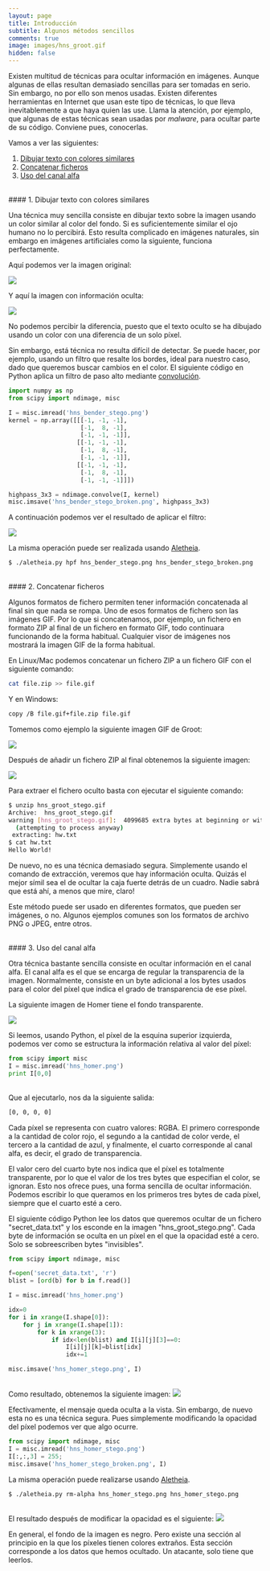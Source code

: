 ```yaml
---
layout: page
title: Introducción
subtitle: Algunos métodos sencillos
comments: true
image: images/hns_groot.gif
hidden: false
---
```


Existen multitud de técnicas para ocultar información en imágenes. Aunque algunas de ellas resultan demasiado sencillas para ser tomadas en serio. Sin embargo, no por ello son menos usadas. Existen diferentes herramientas en Internet que usan este tipo de técnicas, lo que lleva inevitablemente a que haya quien las use. Llama la atención, por ejemplo, que algunas de estas técnicas sean usadas por *malware*, para ocultar parte de su código. Conviene pues, conocerlas.

Vamos a ver las siguientes:

1. [Dibujar texto con colores similares](#1-dibujar-texto-con-colores-similares)
2. [Concatenar ficheros](#2-concatenar-ficheros)  
3. [Uso del canal alfa](#3-uso-del-canal-alfa)




<br>
#### 1. Dibujar texto con colores similares

Una técnica muy sencilla consiste en dibujar texto sobre la imagen usando un color similar al color del fondo. Si es suficientemente similar el ojo humano no lo percibirá. Esto resulta complicado en imágenes naturales, sin embargo en imágenes artificiales como la siguiente, funciona perfectamente. 

Aquí podemos ver la imagen original:

<img class='image-center' src="{{ site.baseurl }}/images/hns_bender.png"/>

Y aquí la imagen con información oculta:

<img class='image-center' src="{{ site.baseurl }}/images/hns_bender_stego.png"/>

No podemos percibir la diferencia, puesto que el texto oculto se ha dibujado usando un color con una diferencia de un solo píxel.

Sin embargo, está técnica no resulta difícil de detectar. Se puede hacer, por ejemplo, usando un filtro que resalte los bordes, ideal para nuestro caso, dado que queremos buscar cambios en el color. El siguiente código en Python aplica un filtro de paso alto mediante [convolución](https://en.wikipedia.org/wiki/Kernel_(image_processing)). 



```python
import numpy as np
from scipy import ndimage, misc

I = misc.imread('hns_bender_stego.png')
kernel = np.array([[[-1, -1, -1],
                    [-1,  8, -1],
                    [-1, -1, -1]],
                   [[-1, -1, -1],
                    [-1,  8, -1],
                    [-1, -1, -1]],
                   [[-1, -1, -1],
                    [-1,  8, -1],
                    [-1, -1, -1]]])

highpass_3x3 = ndimage.convolve(I, kernel)
misc.imsave('hns_bender_stego_broken.png', highpass_3x3)
```

A continuación podemos ver el resultado de aplicar el filtro:

<img class='image-center' src="{{ site.baseurl }}/images/hns_bender_stego_broken.png"/>

La misma operación puede ser realizada usando [Aletheia](https://github.com/daniellerch/aletheia).

```bash
$ ./aletheia.py hpf hns_bender_stego.png hns_bender_stego_broken.png
```





<br>
#### 2. Concatenar ficheros

Algunos formatos de fichero permiten tener información concatenada al final sin que nada se rompa. Uno de esos formatos de fichero son las imágenes GIF. Por lo que si concatenamos, por ejemplo, un fichero en formato ZIP al final de un fichero en formato GIF, todo continuara funcionando de la forma habitual. Cualquier visor de imágenes nos mostrará la imagen GIF de la forma habitual.

En Linux/Mac podemos concatenar un fichero ZIP a un fichero GIF con el siguiente comando:


```bash
cat file.zip >> file.gif
```

Y en Windows:

```bash
copy /B file.gif+file.zip file.gif
```

Tomemos como ejemplo la siguiente imagen GIF de Groot:

<img class='image-center' src="{{ site.baseurl }}/images/hns_groot.gif"/>

Después de añadir un fichero ZIP al final obtenemos la siguiente imagen:

<img class='image-center' src="{{ site.baseurl }}/images/hns_groot_stego.gif"/>


Para extraer el fichero oculto basta con ejecutar el siguiente comando:

```bash
$ unzip hns_groot_stego.gif
Archive:  hns_groot_stego.gif
warning [hns_groot_stego.gif]:  4099685 extra bytes at beginning or within zipfile
  (attempting to process anyway)
 extracting: hw.txt                  
$ cat hw.txt 
Hello World!
```

De nuevo, no es una técnica demasiado segura. Simplemente usando el comando de extracción, veremos que hay información oculta. Quizás el mejor símil sea el de ocultar la caja fuerte detrás de un cuadro. Nadie sabrá que está ahí, a menos que mire, claro!

Este método puede ser usado en diferentes formatos, que pueden ser imágenes, o no. Algunos ejemplos comunes son los formatos de archivo PNG o JPEG, entre otros.




<br>
#### 3. Uso del canal alfa

Otra técnica bastante sencilla consiste en ocultar información en el canal alfa. El canal alfa es el que se encarga de regular la transparencia de la imagen. Normalmente, consiste en un byte adicional a los bytes usados para el color del píxel que indica el grado de transparencia de ese píxel. 

La siguiente imagen de Homer tiene el fondo transparente.

<img class='image-center' src="{{ site.baseurl }}/images/hns_homer.png"/>

Si leemos, usando Python, el píxel de la esquina superior izquierda, podemos ver como se estructura la información relativa al valor del píxel:


```python
from scipy import misc
I = misc.imread('hns_homer.png')
print I[0,0]
```

<br>
Que al ejecutarlo, nos da la siguiente salida:

```bash
[0, 0, 0, 0]
```

Cada píxel se representa con cuatro valores: RGBA. El primero corresponde a la cantidad de color rojo, el segundo a la cantidad de color verde, el tercero a la cantidad de azul, y finalmente, el cuarto corresponde al canal alfa, es decir, el grado de transparencia.

El valor cero del cuarto byte nos indica que el píxel es totalmente transparente, por lo que el valor de los tres bytes que especifian el color, se ignoran. Esto nos ofrece pues, una forma sencilla de ocultar información. Podemos escribir lo que queramos en los primeros tres bytes de cada píxel, siempre que el cuarto esté a cero.

El siguiente código Python lee los datos que queremos ocultar de un fichero "secret_data.txt" y los esconde en la imagen "hns_groot_stego.png". Cada byte de información se oculta en un píxel en el que la opacidad esté a cero. Solo se sobreescriben bytes "invisibles".


```python
from scipy import ndimage, misc

f=open('secret_data.txt', 'r')
blist = [ord(b) for b in f.read()]

I = misc.imread('hns_homer.png')

idx=0
for i in xrange(I.shape[0]):
    for j in xrange(I.shape[1]):
        for k in xrange(3):
            if idx<len(blist) and I[i][j][3]==0:
                I[i][j][k]=blist[idx]
                idx+=1

misc.imsave('hns_homer_stego.png', I)
```



<br>
Como resultado, obtenemos la siguiente imagen:

<img class='image-center' src="{{ site.baseurl }}/images/hns_homer_stego.png"/>

Efectivamente, el mensaje queda oculta a la vista. Sin embargo, de nuevo esta no es una técnica segura. Pues simplemente modificando la opacidad del píxel podemos ver que algo ocurre.


```python
from scipy import ndimage, misc
I = misc.imread('hns_homer_stego.png')
I[:,:,3] = 255;
misc.imsave('hns_homer_stego_broken.png', I)
```

La misma operación puede realizarse usando [Aletheia](https://github.com/daniellerch/aletheia). 

```bash
$ ./aletheia.py rm-alpha hns_homer_stego.png hns_homer_stego.png
```


<br>
El resultado después de modificar la opacidad es el siguiente:

<img class='image-center' src="{{ site.baseurl }}/images/hns_homer_stego_broken.png"/>


En general, el fondo de la imagen es negro. Pero existe una sección al principio en la que los píxeles tienen colores extraños. Esta sección corresponde a los datos que hemos ocultado. Un atacante, solo tiene que leerlos.




